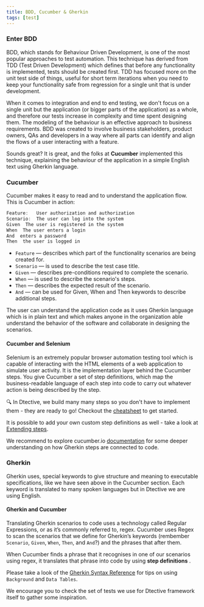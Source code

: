 ```yaml
---
title: BDD, Cucumber & Gherkin
tags: [test]
---
```

### Enter BDD

BDD, which stands for Behaviour Driven Development, is one of the most popular approaches to test automation. This technique
has derived from TDD (Test Driven Development) which defines that before any functionality is implemented, tests should be created first.
TDD has focused more on the unit test side of things, useful for short term iterations when you need to keep your functionality safe from regression for a single unit that is under development.

When it comes to integration and end to end testing, we don't focus on a single unit but the application (or bigger parts of the application) as a whole, and therefore our tests increase in complexity and time spent designing them. The modeling of the behaviour is an effective approach to business requirements. BDD was created to involve business stakeholders, product owners, QAs and developers in a way where all parts can identify and align the flows of a user interacting with a feature.

Sounds great? It is great, and the folks at **Cucumber** implemented this technique, explaining the behaviour of the application in a simple English text using Gherkin language.

### Cucumber

Cucumber makes it easy to read and to understand the application flow. This is Cucumber in action:

```java
Feature:   User authorization and authorization
Scenario:  The user can log into the system
Given  The user is registered in the system
When  The user enters a login
And  enters a password
Then  the user is logged in
```

* `Feature`  — describes which part of the functionality scenarios are being created for.
* `Scenario`  — is used to describe the test case title.
* `Given`  — describes pre-conditions required to complete the scenario.
* `When`  — is used to describe the scenario's steps.
* `Then`  — describes the expected result of the scenario.
* `And`  — can be used for Given, When and Then keywords to describe additional steps.

The user can understand the application code as it uses Gherkin language which is in plain text and which makes anyone in the organization able understand the behavior of the software and collaborate in designing the scenarios.


#### Cucumber and Selenium

Selenium is an extremely popular browser automation testing tool which is capable of interacting with the HTML elements of a web application to simulate user activity. It is the implementation layer behind the Cucumber steps. You give Cucumber a set of step definitions, which map the business-readable language of each step into code to carry out whatever action is being described by the step.

 🔍 In Dtective, we build many many steps so you don't have to implement them - they are ready to go! Checkout the [cheatsheet](https://catena-media.github.io/Dtective/docs/cheatsheet/) to get started.

 It is possible to add your own custom step definitions as well - take a look at [Extending steps](https://catena-media.github.io/Dtective/docs/steps/).

 We recommend to explore cucumber.io [documentation](https://cucumber.io/docs/cucumber/) for some deeper understanding on how Gherkin steps are connected to code.

### Gherkin

Gherkin uses, special keywords to give structure and meaning to executable specifications, like we have seen above in the Cucumber section. Each keyword is translated to many spoken languages but in Dtective we are using English.

#### Gherkin and Cucumber

Translating Gherkin scenarios to code uses a technology called Regular Expressions, or as it’s commonly referred to, regex. Cucumber uses Regex to scan the scenarios that we define for Gherkin’s keywords (rembember `Scenario`, `Given`, `When`, `Then`, and `And`?) and the phrases that after them.

When Cucumber finds a phrase that it recognises in one of our scenarios using regex, it translates that phrase into code by using **step definitions** .

Please take a look of the [Gherkin Syntax Reference](https://cucumber.io/docs/gherkin/reference/) for tips on using `Background` and `Data Tables`.

We encourage you to check the set of tests we use for Dtective framework itself to gather some inspiration.
